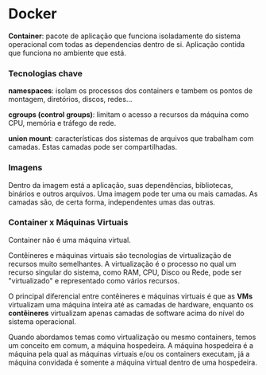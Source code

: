 # Docker
**Container**: pacote de aplicação que funciona isoladamente do sistema operacional com todas as dependencias dentro de si. Aplicação contida que funciona no ambiente que está.

### Tecnologias chave
**namespaces**: isolam os processos dos containers e tambem os pontos de montagem, diretórios, discos, redes...

**cgroups (control groups)**: limitam o acesso a recursos da máquina como CPU, memória e tráfego de rede.

**union mount**: características dos sistemas de arquivos que trabalham com camadas. Estas camadas pode ser compartilhadas.

### Imagens

Dentro da imagem está a aplicação, suas dependências, bibliotecas, binários e outros arquivos.
Uma imagem pode ter uma ou mais camadas. As camadas são, de certa forma, independentes umas das outras.

### Container x Máquinas Virtuais

Container não é uma máquina virtual.

Contêineres e máquinas virtuais são tecnologias de virtualização de recursos muito semelhantes. A virtualização é o processo no qual um recurso singular do sistema, como RAM, CPU, Disco ou Rede, pode ser "virtualizado" e representado como vários recursos. 

O principal diferencial entre contêineres e máquinas virtuais é que as **VMs** virtualizam uma máquina inteira até as camadas de hardware, enquanto os **contêineres** virtualizam apenas camadas de software acima do nível do sistema operacional.

Quando abordamos temas como virtualização ou mesmo containers, temos um conceito em comum, a máquina hospedeira. A máquina hospedeira é a máquina pela qual as máquinas virtuais e/ou os containers executam, já a máquina convidada é somente a máquina virtual dentro de uma hospedeira.








